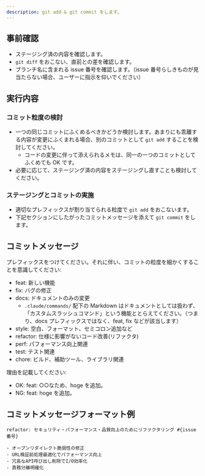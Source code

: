 ```yaml
---
description: git add & git commit をします。
---
```


## 事前確認

- ステージング済の内容を確認します。
- `git diff` をおこない、直前との差を確認します。
- ブランチ名に含まれる issue 番号を確認します。（issue 番号らしきものが見当たらない場合、ユーザーに指示を仰いでください）

## 実行内容

### コミット粒度の検討
- 一つの同じコミットにふくめるべきかどうか検討します。あまりにも乖離する内容が変更にふくまれる場合、別のコミットとして `git add` することを検討してください。
  - コードの変更に伴って添えられるメモは、同一の一つのコミットとしてふくめても OK です。
- 必要に応じて、ステージング済の内容をステージングし直すことも検討してください。

### ステージングとコミットの実施
- 適切なプレフィックスが割り当てられる粒度で `git add` をおこないます。
- 下記セクションにしたがったコミットメッセージを添えて `git commit` をします。

## コミットメッセージ
プレフィックスをつけてください。それに伴い、コミットの粒度を細かくすることを意識してください:

- feat: 新しい機能
- fix: バグの修正
- docs: ドキュメントのみの変更
  - `.claude/commands/` 配下の Markdown はドキュメントとしては扱わず、「カスタムスラッシュコマンド」という機能ととらえてください。（つまり、docs プレフィックスではなく、feat, fix などが該当します）
- style: 空白、フォーマット、セミコロン追加など
- refactor: 仕様に影響がないコード改善(リファクタ)
- perf: パフォーマンス向上関連
- test: テスト関連
- chore: ビルド、補助ツール、ライブラリ関連

理由を記載してください:

- OK: feat: ○○なため、hoge を追加。
- NG: feat: hoge を追加。

## コミットメッセージフォーマット例
```
refactor: セキュリティ・パフォーマンス・品質向上のためにリファクタリング #{issue 番号}

- オープンリダイレクト脆弱性の修正
- URL検証前処理最適化でパフォーマンス向上
- 冗長なAPI呼び出し削除でI/O効率化
- 責務分離明確化
```
